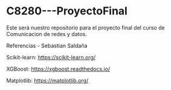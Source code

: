 # C8280---ProyectoFinal
Este será nuestro repositorio para el proyecto final del curso de Comunicacion de redes y datos.  

Referencias - Sebastian Saldaña

Scikit-learn: https://scikit-learn.org/

XGBoost: https://xgboost.readthedocs.io/

Matplotlib: https://matplotlib.org/
